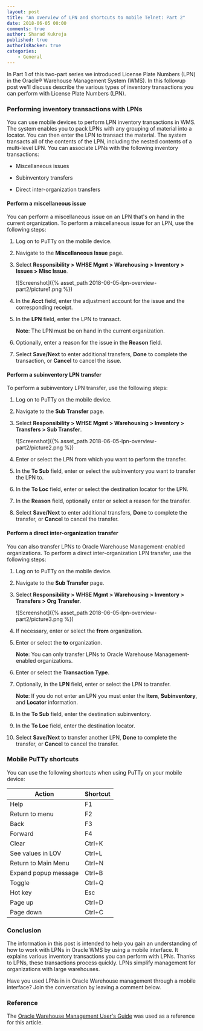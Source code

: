 ```yaml
---
layout: post
title: "An overview of LPN and shortcuts to mobile Telnet: Part 2"
date: 2018-06-05 00:00
comments: true
author: Sharad Kukreja
published: true
authorIsRacker: true
categories:
    - General
---
```


In Part 1 of this two-part series we introduced License Plate Numbers (LPN) in
the Oracle&reg; Warehouse Management System (WMS). In this followup post we'll
discuss describe the various types of inventory transactions you can perform
with License Plate Numbers (LPN).

<!-- more -->

### Performing inventory transactions with LPNs

You can use mobile devices to perform LPN inventory transactions in WMS. The
system enables you to pack LPNs with any grouping of material into a locator.
You can then enter the LPN to transact the material. The system transacts all
of the contents of the LPN, including the nested contents of a multi-level
LPN. You can associate LPNs with the following inventory transactions:

* Miscellaneous issues

* Subinventory transfers

* Direct inter-organization transfers

#### Perform a miscellaneous issue

You can perform a miscellaneous issue on an LPN that's on hand in the current
organization. To perform a miscellaneous issue for an LPN, use the following
steps:

1. Log on to PuTTy on the mobile device.

2. Navigate to the **Miscellaneous Issue** page.

3. Select **Responsibility > WHSE Mgmt > Warehousing > Inventory > Issues >
   Misc Issue**.

   ![Screenshot]({% asset_path 2018-06-05-lpn-overview-part2/picture1.png %})

4. In the **Acct** field, enter the adjustment account for the issue and the
   corresponding receipt.

5. In the **LPN** field, enter the LPN to transact.

   **Note**: The LPN must be on hand in the current organization.

6. Optionally, enter a reason for the issue in the **Reason** field.

7. Select **Save/Next** to enter additional transfers, **Done** to complete
   the transaction, or **Cancel** to cancel the issue.

#### Perform a subinventory LPN transfer

To perform a subinventory LPN transfer, use the following steps:

1. Log on to PuTTy on the mobile device.

2. Navigate to the **Sub Transfer** page.

3. Select **Responsibility > WHSE Mgmt > Warehousing > Inventory > Transfers >
   Sub Transfer**.

   ![Screenshot]({% asset_path 2018-06-05-lpn-overview-part2/picture2.png %})

4. Enter or select the LPN from which you want to perform the transfer.

5. In the **To Sub** field, enter or select the subinventory you want
   to transfer the LPN to.

6. In the **To Loc** field, enter or select the destination locator for the
   LPN.

7. In the **Reason** field, optionally enter or select a reason for the
   transfer.

8. Select **Save/Next** to enter additional transfers, **Done** to complete
   the transfer, or **Cancel** to cancel the transfer.

#### Perform a direct inter-organization transfer

You can also transfer LPNs to Oracle Warehouse Management-enabled
organizations. To perform a direct inter-organization LPN transfer, use the following steps:

1. Log on to PuTTy on the mobile device.

2. Navigate to the **Sub Transfer** page.

3. Select **Responsibility > WHSE Mgmt > Warehousing > Inventory > Transfers >
   Org Transfer**.

   ![Screenshot]({% asset_path 2018-06-05-lpn-overview-part2/picture3.png %})

4. If necessary, enter or select the **from** organization.

5. Enter or select the **to** organization.

   **Note**: You can only transfer LPNs to Oracle Warehouse Management-enabled
   organizations.

6. Enter or select the **Transaction Type**.

7. Optionally, in the **LPN** field, enter or select the LPN to transfer.

   **Note**: If you do not enter an LPN you must enter the **Item**,
   **Subinventory**, and **Locator** information.

8. In the **To Sub** field, enter the destination subinventory.

9. In the **To Loc** field, enter the destination locator.

10. Select **Save/Next** to transfer another LPN, **Done** to complete the
    transfer, or **Cancel** to cancel the transfer.

### Mobile PuTTy shortcuts

You can use the following shortcuts when using PuTTy on your mobile device:

| Action | Shortcut |
|----------------------|--------|
| Help | F1 |
| Return to menu | F2 |
| Back | F3 |
| Forward | F4 |
| Clear | Ctrl+K |
| See values in LOV | Ctrl+L |
| Return to Main Menu | Ctrl+N |
| Expand popup message | Ctrl+B |
| Toggle | Ctrl+Q |
| Hot key | Esc |
| Page up | Ctrl+D |
| Page down | Ctrl+C |

### Conclusion

The information in this post is intended to help you gain an understanding of
how to work with LPNs in Oracle WMS by using a mobile interface. It explains
various inventory transactions you can perform with LPNs. Thanks to LPNs,
these transactions process quickly. LPNs simplify management for organizations
with large warehouses.

Have you used LPNs in in Oracle Warehouse management through a mobile
interface? Join the conversation by leaving a comment below.

### Reference

The [Oracle Warehouse Management User's
Guide](https://docs.oracle.com/cd/E18727_01/doc.121/e13433/T211976T321834.htm)
was used as a reference for this article.
